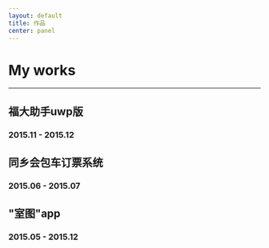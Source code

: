 ```yaml
---
layout: default
title: 作品
center: panel
---
```


# My works

---

## 福大助手uwp版

### 2015.11 - 2015.12

## 同乡会包车订票系统

### 2015.06 - 2015.07

## "室图"app

### 2015.05 - 2015.12

